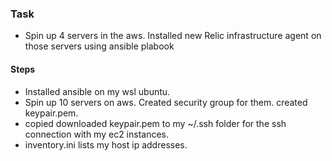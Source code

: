 ### Task
- Spin up 4 servers in the aws. Installed new Relic infrastructure agent on those servers using ansible plabook
#### Steps
- Installed  ansible on my wsl ubuntu.
-  Spin up 10 servers on aws. Created security group for them. created keypair.pem.
- copied downloaded keypair.pem to my ~/.ssh folder for the ssh connection with my ec2 instances.
- inventory.ini lists my host ip addresses.
